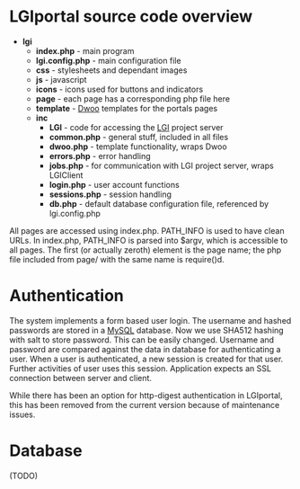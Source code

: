 LGIportal source code overview
==============================

* **lgi**
  * **index.php** - main program
  * **lgi.config.php** - main configuration file
  * **css** - stylesheets and dependant images
  * **js** - javascript
  * **icons** - icons used for buttons and indicators
  * **page** - each page has a corresponding php file here
  * **template** - [Dwoo][] templates for the portals pages
  * **inc** 
     * **LGI** - code for accessing the [LGI][] project server
     * **common.php** - general stuff, included in all files
     * **dwoo.php** - template functionality, wraps Dwoo
     * **errors.php** - error handling
     * **jobs.php** - for communication with LGI project server, wraps LGIClient
     * **login.php** - user account functions
     * **sessions.php** - session handling
     * **db.php** - default database configuration file, referenced by
                    lgi.config.php

All pages are accessed using index.php. PATH\_INFO is used to have clean URLs. In
index.php, PATH\_INFO is parsed into $argv, which is accessible to all pages. The
first (or actually zeroth) element is the page name; the php file included from
page/ with the same name is require()d.


Authentication
==============

The system implements a form based user login. The username and hashed
passwords are stored in a [MySQL][] database. Now we use SHA512 hashing with
salt to store password. This can be easily changed. Username and password are
compared against the data in database for authenticating a user. When a user is
authenticated, a new session is created for that user. Further activities of
user uses this session. Application expects an SSL connection between server
and client.

While there has been an option for http-digest authentication in LGIportal,
this has been removed from the current version because of maintenance issues.


Database
========

(TODO)


[Dwoo]: http://www.dwoo.org/
[MySQL]: http://www.mysql.org/
[LGI]: http://gliteui.wks.gorlaeus.net/LGI/

